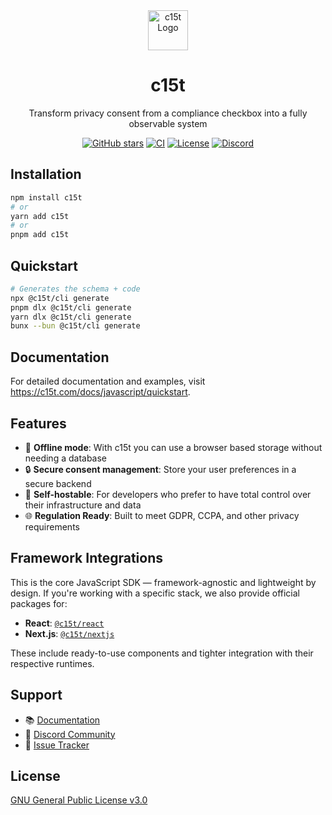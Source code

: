 <div align="center">
  <img src="https://c15t.com/logo-icon.png" alt="c15t Logo" width="64" height="64" />
  <h1>c15t</h1>
  <p>Transform privacy consent from a compliance checkbox into a fully observable system</p>

  [![GitHub stars](https://img.shields.io/github/stars/c15t/c15t?style=flat-square)](https://github.com/c15t/c15t)
  [![CI](https://img.shields.io/github/actions/workflow/status/c15t/c15t/ci.yml?style=flat-square)](https://github.com/c15t/c15t/actions/workflows/ci.yml)
  [![License](https://img.shields.io/badge/license-GPL--3.0-blue.svg?style=flat-square)](LICENSE)
  [![Discord](https://img.shields.io/discord/1312171102268690493?style=flat-square)](https://c15t.com/discord)
</div>

## Installation

```bash
npm install c15t
# or
yarn add c15t
# or
pnpm add c15t
```

## Quickstart 

```bash
# Generates the schema + code
npx @c15t/cli generate 
pnpm dlx @c15t/cli generate
yarn dlx @c15t/cli generate
bunx --bun @c15t/cli generate
```

## Documentation

For detailed documentation and examples, visit https://c15t.com/docs/javascript/quickstart.

## Features

- 📵 **Offline mode**: With c15t you can use a browser based storage without needing a database
- 🔒 **Secure consent management**: Store your user preferences in a secure backend
- 💾 **Self-hostable**: For developers who prefer to have total control over their infrastructure and data
- 🌐 **Regulation Ready**: Built to meet GDPR, CCPA, and other privacy requirements

## Framework Integrations

This is the core JavaScript SDK — framework-agnostic and lightweight by design.
If you're working with a specific stack, we also provide official packages for:

* **React**: [`@c15t/react`](https://www.npmjs.com/package/@c15t/react)
* **Next.js**: [`@c15t/nextjs`](https://www.npmjs.com/package/@c15t/nextjs)

These include ready-to-use components and tighter integration with their respective runtimes.

## Support

- 📚 [Documentation](https://c15t.com/docs/javascript)
- 💬 [Discord Community](https://c15t.com/discord)
- 🐛 [Issue Tracker](https://github.com/c15t/c15t/issues)

## License

[GNU General Public License v3.0](https://github.com/c15t/c15t/blob/main/LICENSE)